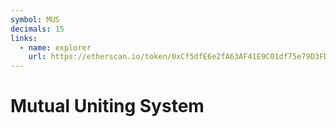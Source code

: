 ```yaml
---
symbol: MUS
decimals: 15
links:
  - name: explorer
    url: https://etherscan.io/token/0xCf5dfE6e2fA63AF41E9C01df75e79D3FDa69B5f3
---
```


# Mutual Uniting System
